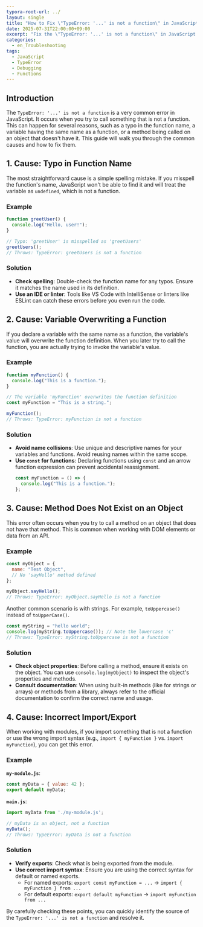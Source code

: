 ```yaml
---
typora-root-url: ../
layout: single
title: "How to Fix \"TypeError: '...' is not a function\" in JavaScript"
date: 2025-07-31T22:00:00+09:00
excerpt: "Fix the \"TypeError: '...' is not a function\" in JavaScript by ensuring the variable you are calling is actually a function and checking for scope issues or typos."
categories:
  - en_Troubleshooting
tags:
  - JavaScript
  - TypeError
  - Debugging
  - Functions
---
```


## Introduction

The `TypeError: '...' is not a function` is a very common error in JavaScript. It occurs when you try to call something that is not a function. This can happen for several reasons, such as a typo in the function name, a variable having the same name as a function, or a method being called on an object that doesn't have it. This guide will walk you through the common causes and how to fix them.

## 1. Cause: Typo in Function Name

The most straightforward cause is a simple spelling mistake. If you misspell the function's name, JavaScript won't be able to find it and will treat the variable as `undefined`, which is not a function.

### Example

```javascript
function greetUser() {
  console.log("Hello, user!");
}

// Typo: 'greetUser' is misspelled as 'greetUsers'
greetUsers(); 
// Throws: TypeError: greetUsers is not a function
```

### Solution

- **Check spelling**: Double-check the function name for any typos. Ensure it matches the name used in its definition.
- **Use an IDE or linter**: Tools like VS Code with IntelliSense or linters like ESLint can catch these errors before you even run the code.

## 2. Cause: Variable Overwriting a Function

If you declare a variable with the same name as a function, the variable's value will overwrite the function definition. When you later try to call the function, you are actually trying to invoke the variable's value.

### Example

```javascript
function myFunction() {
  console.log("This is a function.");
}

// The variable 'myFunction' overwrites the function definition
const myFunction = "This is a string.";

myFunction(); 
// Throws: TypeError: myFunction is not a function
```

### Solution

- **Avoid name collisions**: Use unique and descriptive names for your variables and functions. Avoid reusing names within the same scope.
- **Use `const` for functions**: Declaring functions using `const` and an arrow function expression can prevent accidental reassignment.
  ```javascript
  const myFunction = () => {
    console.log("This is a function.");
  };
  ```

## 3. Cause: Method Does Not Exist on an Object

This error often occurs when you try to call a method on an object that does not have that method. This is common when working with DOM elements or data from an API.

### Example

```javascript
const myObject = {
  name: "Test Object",
  // No 'sayHello' method defined
};

myObject.sayHello(); 
// Throws: TypeError: myObject.sayHello is not a function
```

Another common scenario is with strings. For example, `toUppercase()` instead of `toUpperCase()`.

```javascript
const myString = "hello world";
console.log(myString.toUppercase()); // Note the lowercase 'c'
// Throws: TypeError: myString.toUppercase is not a function
```

### Solution

- **Check object properties**: Before calling a method, ensure it exists on the object. You can use `console.log(myObject)` to inspect the object's properties and methods.
- **Consult documentation**: When using built-in methods (like for strings or arrays) or methods from a library, always refer to the official documentation to confirm the correct name and usage.

## 4. Cause: Incorrect Import/Export

When working with modules, if you import something that is not a function or use the wrong import syntax (e.g., `import { myFunction }` vs. `import myFunction`), you can get this error.

### Example

**`my-module.js`**:
```javascript
const myData = { value: 42 };
export default myData;
```

**`main.js`**:
```javascript
import myData from './my-module.js';

// myData is an object, not a function
myData(); 
// Throws: TypeError: myData is not a function
```

### Solution

- **Verify exports**: Check what is being exported from the module.
- **Use correct import syntax**: Ensure you are using the correct syntax for default or named exports.
  - For named exports: `export const myFunction = ...` -> `import { myFunction } from ...`
  - For default exports: `export default myFunction` -> `import myFunction from ...`

By carefully checking these points, you can quickly identify the source of the `TypeError: '...' is not a function` and resolve it.

